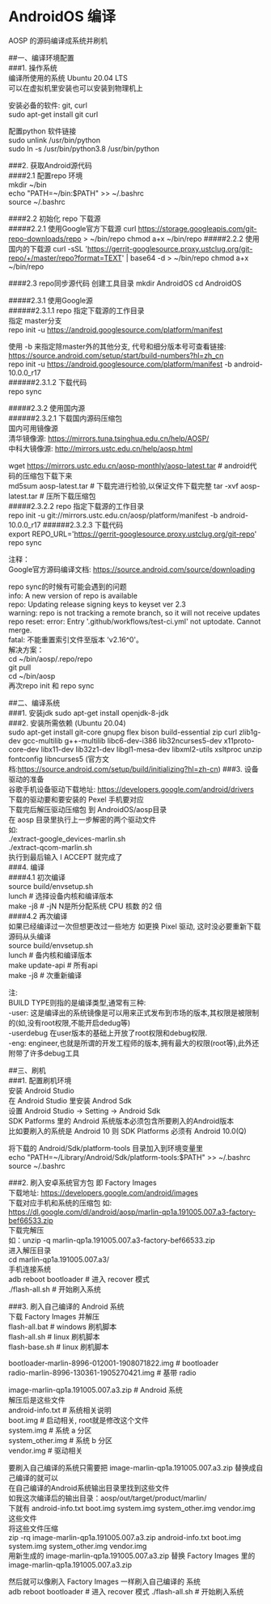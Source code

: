 # AndroidOS 编译
AOSP 的源码编译成系统并刷机

##一、编译环境配置		
###1. 操作系统	
编译所使用的系统 Ubuntu 20.04 LTS		
可以在虚拟机里安装也可以安装到物理机上	

安装必备的软件: git, curl		
sudo apt-get install git curl		

配置python 软件链接		
sudo unlink /usr/bin/python		
sudo ln -s /usr/bin/python3.8 /usr/bin/python		


###2. 获取Android源代码		
####2.1 配置repo 环境		
mkdir ~/bin		
echo "PATH=~/bin:\$PATH" >> ~/.bashrc		
source ~/.bashrc		

####2.2 初始化 repo 下载源		
#####2.2.1 使用Google官方下载源
curl https://storage.googleapis.com/git-repo-downloads/repo > ~/bin/repo
chmod a+x ~/bin/repo
#####2.2.2 使用国内的下载源
curl -sSL  'https://gerrit-googlesource.proxy.ustclug.org/git-repo/+/master/repo?format=TEXT' | base64 -d > ~/bin/repo
chmod a+x ~/bin/repo

####2.3 repo同步源代码
创建工具目录
mkdir AndroidOS
cd AndroidOS

#####2.3.1 使用Google源		
######2.3.1.1 repo 指定下载源的工作目录		
指定 master分支		
repo init -u https://android.googlesource.com/platform/manifest		

使用 -b 来指定除master外的其他分支, 代号和细分版本号可查看链接: https://source.android.com/setup/start/build-numbers?hl=zh_cn		
repo init -u https://android.googlesource.com/platform/manifest -b android-10.0.0_r17		
######2.3.1.2 下载代码		
repo sync		

#####2.3.2 使用国内源		
######2.3.2.1  下载国内源码压缩包		
国内可用镜像源			
清华镜像源: https://mirrors.tuna.tsinghua.edu.cn/help/AOSP/			
中科大镜像源: http://mirrors.ustc.edu.cn/help/aosp.html		

wget https://mirrors.ustc.edu.cn/aosp-monthly/aosp-latest.tar				#  android代码的压缩包下载下来		
md5sum aosp-latest.tar										# 下载完进行检验,以保证文件下载完整	
tar -xvf aosp-latest.tar										#  压所下载压缩包	
#####2.3.2.2 repo 指定下载源的工作目录	
repo init -u git://mirrors.ustc.edu.cn/aosp/platform/manifest -b android-10.0.0_r17	
######2.3.2.3 下载代码	
export REPO_URL='https://gerrit-googlesource.proxy.ustclug.org/git-repo'	
repo sync	

注释：		
Google官方源码编译文档: https://source.android.com/source/downloading		
	
repo sync的时候有可能会遇到的问题		
info: A new version of repo is available		
repo: Updating release signing keys to keyset ver 2.3		
warning: repo is not tracking a remote branch, so it will not receive updates		
repo reset: error: Entry '.github/workflows/test-ci.yml' not uptodate. Cannot merge.		
fatal: 不能重置索引文件至版本 'v2.16^0'。		
解决方案：		
cd ~/bin/aosp/.repo/repo		
git pull		
cd ~/bin/aosp		
再次repo init 和 repo sync		
	
##二、编译系统	
###1. 安装jdk	
sudo apt-get install openjdk-8-jdk	
###2. 安装所需依赖 (Ubuntu 20.04)		
sudo apt-get install git-core gnupg flex bison build-essential zip curl zlib1g-dev gcc-multilib g++-multilib libc6-dev-i386 lib32ncurses5-dev x11proto-core-dev libx11-dev lib32z1-dev libgl1-mesa-dev libxml2-utils xsltproc unzip fontconfig libncurses5
(官方文档:https://source.android.com/setup/build/initializing?hl=zh-cn)	
###3. 设备驱动的准备		
谷歌手机设备驱动下载地址: https://developers.google.com/android/drivers		
下载的驱动要和要安装的 Pexel 手机要对应		
下载完后解压驱动压缩包 到 AndroidOS/aosp目录		
在 aosp 目录里执行上一步解密的两个驱动文件		
如:		
./extract-google_devices-marlin.sh  		
./extract-qcom-marlin.sh		
执行到最后输入 I ACCEPT 就完成了		
###4. 编译		
####4.1 初次编译		
source build/envsetup.sh		
lunch	# 选择设备内核和编译版本		
make -j8			# -jN  N是所分配系统 CPU 核数 的2 倍		
####4.2 再次编译		
如果已经编译过一次但想更改过一些地方 如更换 Pixel 驱动, 这时没必要重新下载源码从头编译				
source build/envsetup.sh		
lunch				# 备内核和编译版本		
make update-api 		# 所有api		
make -j8			# 次重新编译		
		
注:		
BUILD TYPE则指的是编译类型,通常有三种:		
-user:		这是编译出的系统镜像是可以用来正式发布到市场的版本,其权限是被限制的(如,没有root权限,不能开启dedug等)		
-userdebug	在user版本的基础上开放了root权限和debug权限.		
-eng:		engineer,也就是所谓的开发工程师的版本,拥有最大的权限(root等),此外还附带了许多debug工具		
	
##三、刷机	
###1. 配置刷机环境	
安装 Android Studio 	
在 Android Studio 里安装 Androd Sdk		
设置 Android Studio -> Setting -> Android Sdk		
SDK Patforms 里的 Android 系统版本必须包含所要刷入的Android版本		
比如要刷入的系统是 Android 10 则 SDK Platforms 必须有 Android 10.0(Q)		

将下载的 Android/Sdk/platform-tools 目录加入到环境变量里		
echo "PATH=~/Library/Android/Sdk/platform-tools:$PATH" >> ~/.bashrc		
source ~/.bashrc		

###2. 刷入安卓系统官方包 即 Factory Images	
下载地址: https://developers.google.com/android/images	
下载对应手机和系统的压缩包 如: https://dl.google.com/dl/android/aosp/marlin-qp1a.191005.007.a3-factory-bef66533.zip	
下载完解压		
如：unzip -q marlin-qp1a.191005.007.a3-factory-bef66533.zip		
进入解压目录		
cd marlin-qp1a.191005.007.a3/		
手机连接系统		
adb reboot bootloader		# 进入 recover 模式		
./flash-all.sh				# 开始刷入系统		

###3. 刷入自己编译的 Android 系统		
下载 Factory Images 并解压		
flash-all.bat 			# windows 刷机脚本		
flash-all.sh  			# linux 刷机脚本		
flash-base.sh		# linux 刷机脚本		

bootloader-marlin-8996-012001-1908071822.img   	# bootloader		
radio-marlin-8996-130361-1905270421.img		# 基带 radio		

image-marlin-qp1a.191005.007.a3.zip 			# Android 系统		
解压后是这些文件 		
android-info.txt  		# 系统相关说明		
boot.img  			# 启动相关,  root就是修改这个文件		
system.img  		# 系统 a 分区		
system_other.img 		# 系统 b 分区		
vendor.img			# 驱动相关		


要刷入自己编译的系统只需要把 image-marlin-qp1a.191005.007.a3.zip 替换成自己编译的就可以		
在自己编译的Android系统输出目录里找到这些文件		
如我这次编译后的输出目录：aosp/out/target/product/marlin/		
下就有 android-info.txt  boot.img  system.img  system_other.img  vendor.img 这些文件		
将这些文件压缩		
zip -rq  image-marlin-qp1a.191005.007.a3.zip  android-info.txt  boot.img  system.img  system_other.img  vendor.img		
用新生成的 image-marlin-qp1a.191005.007.a3.zip 替换 Factory Images 里的  image-marlin-qp1a.191005.007.a3.zip		
	
然后就可以像刷入 Factory Images 一样刷入自己编译的 系统	
adb reboot bootloader		# 进入 recover 模式	
./flash-all.sh				# 开始刷入系统	
